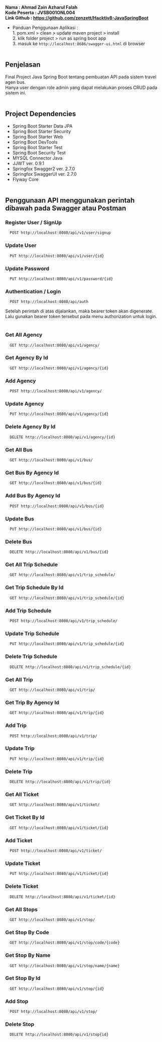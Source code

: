 **Nama        : Ahmad Zain Azharul Falah**\
**Kode Peserta : JVSB001ONL004**\
**Link Github  : https://github.com/zenzett/Hacktiv8-JavaSpringBoot**

- Panduan Penggunaan Aplikasi :\
	  1. pom.xml > clean > update maven project > install\
	  2. klik folder project > run as spring boot app\
	  3. masuk ke `http://localhost:8686/swagger-ui.html` di browser\
&nbsp;

## Penjelasan
Final Project Java Spring Boot tentang pembuatan API pada sistem travel agen bus.\
Hanya user dengan role admin yang dapat melakukan proses CRUD pada sistem ini.\
&nbsp;

## Project Dependencies
- Spring Boot Starter Data JPA
- Spring Boot Starter Security
- Spring Boot Starter Web
- Spring Boot DevTools
- Spring Boot Starter Test
- Spring Boot Security Test
- MYSQL Connector Java
- JJWT ver. 0.9.1
- Springfox Swagger2 ver. 2.7.0
- Springfox SwaggerUI ver. 2.7.0
- Flyway Core
&nbsp;\
&nbsp;

## Penggunaan API menggunakan perintah dibawah pada Swagger atau Postman

### Register User / SignUp
```
  POST http://localhost:8080/api/v1/user/signup
```

### Update User
```
  PUT http://localhost:8080/api/v1/user/{id}
```

### Update Password
```
  PUT http://localhost:8080/api/v1/password/{id}
```

### Authentication / Login
```
  POST http://localhost:8080/api/auth
```
Setelah perintah di atas dijalankan, maka bearer token akan digenerate.\
Lalu gunakan bearer token tersebut pada menu authorization untuk login.\
&nbsp;

### Get All Agency
```
  GET http://localhost:8080/api/v1/agency/
```

### Get Agency By Id
```
  GET http://localhost:8080/api/v1/agency/{id}
```

### Add Agency
```
  POST http://localhost:8080/api/v1/agency/
```

### Update Agency
```
  PUT http://localhost:8080/api/v1/agency/{id}
```

### Delete Agency By Id
```
  DELETE http://localhost:8080/api/v1/agency/{id}
```

### Get All Bus
```
  GET http://localhost:8080/api/v1/bus/
```

### Get Bus By Agency Id
```
  GET http://localhost:8080/api/v1/bus/{id}
```

### Add Bus By Agency Id
```
  POST http://localhost:8080/api/v1/bus/{id}
```

### Update Bus
```
  PUT http://localhost:8080/api/v1/bus/{id}
```

### Delete Bus
```
  DELETE http://localhost:8080/api/v1/bus/{id}
```

### Get All Trip Schedule
```
  GET http://localhost:8080/api/v1/trip_schedule/
```

### Get Trip Schedule By Id
```
  GET http://localhost:8080/api/v1/trip_schedule/{id}
```

### Add Trip Schedule
```
  POST http://localhost:8080/api/v1/trip_schedule/
```

### Update Trip Schedule
```
  PUT http://localhost:8080/api/v1/trip_schedule/{id}
```

### Delete Trip Schedule
```
  DELETE http://localhost:8080/api/v1/trip_schedule/{id}
```

### Get All Trip
```
  GET http://localhost:8080/api/v1/trip/
```

### Get Trip By Agency Id
```
  GET http://localhost:8080/api/v1/trip/{id}
```

### Add Trip 
```
  POST http://localhost:8080/api/v1/trip/
```

### Update Trip
```
  PUT http://localhost:8080/api/v1/trip/{id}
```

### Delete Trip
```
  DELETE http://localhost:8080/api/v1/trip/{id}
```

### Get All Ticket
```
  GET http://localhost:8080/api/v1/ticket/
```

### Get Ticket By Id
```
  GET http://localhost:8080/api/v1/ticket/{id}
```

### Add Ticket
```
  POST http://localhost:8080/api/v1/ticket/
```

### Update Ticket
```
  PUT http://localhost:8080/api/v1/ticket/{id}
```

### Delete Ticket
```
  DELETE http://localhost:8080/api/v1/ticket/{id}
```

### Get All Stops
```
  GET http://localhost:8080/api/v1/stop/
```

### Get Stop By Code
```
  GET http://localhost:8080/api/v1/stop/code/{code}
```

### Get Stop By Name
```
  GET http://localhost:8080/api/v1/stop/name/{name}
```

### Get Stop By Id
```
  GET http://localhost:8080/api/v1/stop/{id}
```

### Add Stop
```
  POST http://localhost:8080/api/v1/stop/
```

### Delete Stop
```
  DELETE http://localhost:8080/api/v1/stop{id}
```
